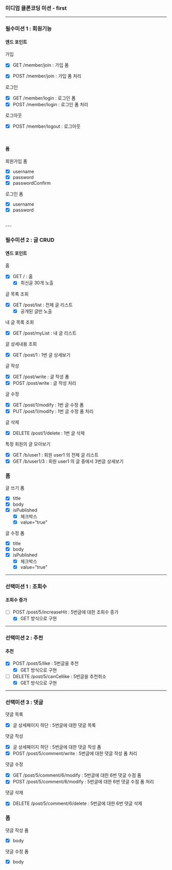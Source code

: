 ### 미디엄 클론코딩 미션 - first

---

### 필수미션 1 : 회원기능

#### 엔드 포인트
가입
- [x] GET /member/join : 가입 폼
- [x] POST /member/join : 가입 폼 처리


로그인
- [x] GET /member/login : 로그인 폼
- [x] POST /member/login : 로그인 폼 처리

로그아웃
- [x] POST /member/logout : 로그아웃

<br>

#### 폼
회원가입 폼
- [x] username
- [x] password
- [x] passwordConfirm

로그인 폼
- [x] username
- [x] password

<br>
---

### 필수미션 2 : 글 CRUD

#### 엔드 포인트
홈
- [x] GET / : 홈
    - [x] 최신글 30개 노출

글 목록 조회
- [x] GET /post/list : 전체 글 리스트
    - [x] 공개된 글만 노출

내 글 목록 조회
- [x] GET /post/myList : 내 글 리스트

글 상세내용 조회
- [x] GET /post/1 : 1번 글 상세보기

글 작성
- [x] GET /post/write : 글 작성 폼
- [x] POST /post/write : 글 작성 처리

글 수정
- [x] GET /post/1/modify : 1번 글 수정 폼
- [x] PUT /post/1/modify : 1번 글 수정 폼 처리

글 삭제
- [x] DELETE /post/1/delete : 1번 글 삭제

특정 회원의 글 모아보기
- [x] GET /b/user1 : 회원 user1 의 전체 글 리스트
- [x] GET /b/user1/3 : 회원 user1 의 글 중에서 3번글 상세보기

### 폼
글 쓰기 폼
- [x] title
- [x] body
- [x] isPublished
    - [x] 체크박스
    - [x] value="true"

글 수정 폼
- [x] title
- [x] body
- [x] isPublished
    - [x] 체크박스
    - [x] value="true"

---

### 선택미션 1 : 조회수

#### 조회수 증가
- [ ] POST /post/5/increaseHit : 5번글에 대한 조회수 증가
  - [x] GET 방식으로 구현

---

### 선택미션 2 : 추천

#### 추천
- [x] POST /post/5/like : 5번글을 추천
  - [x] GET 방식으로 구현
- [ ] DELETE /post/5/canCellike : 5번글을 추천취소
  - [x] GET 방식으로 구현

---

### 선택미션 3 : 댓글
댓글 목록
- [x] 글 상세페이지 하단 : 5번글에 대한 댓글 목록

댓글 작성
- [x] 글 상세페이지 하단 : 5번글에 대한 댓글 작성 폼
- [x] POST /post/5/comment/write : 5번글에 대한 댓글 작성 폼 처리

댓글 수정
- [x] GET /post/5/comment/6/modify : 5번글에 대한 6번 댓글 수점 폼
- [x] POST /post/5/comment/6/modify : 5번글에 대한 6번 댓글 수점 폼 처리

댓글 삭제
- [x] DELETE /post/5/comment/6/delete : 5번글에 대한 6번 댓글 삭제


### 폼
댓글 작성 폼
- [x] body

댓글 수정 폼
- [x] body